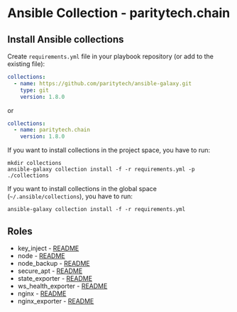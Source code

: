 # Ansible Collection - paritytech.chain

## Install Ansible collections

Create `requirements.yml` file in your playbook repository (or add to the existing file):
```yaml
collections:
  - name: https://github.com/paritytech/ansible-galaxy.git
    type: git
    version: 1.8.0
```

or

```yaml
collections:
  - name: paritytech.chain
    version: 1.8.0
```

If you want to install collections in the project space, you have to run:
```commandline
mkdir collections
ansible-galaxy collection install -f -r requirements.yml -p ./collections
```

If you want to install collections in the global space (`~/.ansible/collections`),
you have to run:
```commandline
ansible-galaxy collection install -f -r requirements.yml
```

## Roles

* key_inject - [README](./roles/key_inject/README.md)
* node - [README](./roles/node/README.md)
* node_backup - [README](./roles/node_backup/README.md)
* secure_apt - [README](./roles/secure_apt/README.md)
* state_exporter - [README](./roles/state_exporter/README.md)
* ws_health_exporter - [README](./roles/ws_health_exporter/README.md)
* nginx - [README](./roles/nginx/README.md)
* nginx_exporter - [README](./roles/nginx_exporter/README.md)
